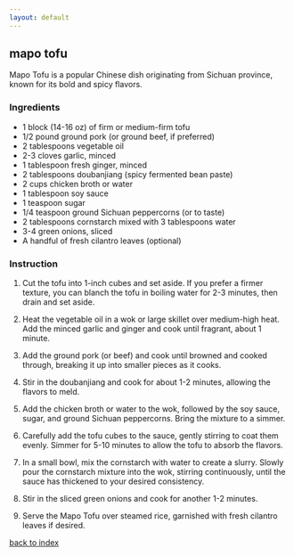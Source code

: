 ```yaml
---
layout: default
---
```

## mapo tofu
Mapo Tofu is a popular Chinese dish originating from Sichuan province, known for its bold and spicy flavors.
### Ingredients
- 1 block (14-16 oz) of firm or medium-firm tofu
- 1/2 pound ground pork (or ground beef, if preferred)
- 2 tablespoons vegetable oil
- 2-3 cloves garlic, minced
- 1 tablespoon fresh ginger, minced
- 2 tablespoons doubanjiang (spicy fermented bean paste)
- 2 cups chicken broth or water
- 1 tablespoon soy sauce
- 1 teaspoon sugar
- 1/4 teaspoon ground Sichuan peppercorns (or to taste)
- 2 tablespoons cornstarch mixed with 3 tablespoons water
- 3-4 green onions, sliced
- A handful of fresh cilantro leaves (optional)
### Instruction
1. Cut the tofu into 1-inch cubes and set aside. If you prefer a firmer texture, you can blanch the tofu in boiling water for 2-3 minutes, then drain and set aside.

2. Heat the vegetable oil in a wok or large skillet over medium-high heat. Add the minced garlic and ginger and cook until fragrant, about 1 minute.

3. Add the ground pork (or beef) and cook until browned and cooked through, breaking it up into smaller pieces as it cooks.

4. Stir in the doubanjiang and cook for about 1-2 minutes, allowing the flavors to meld.

5. Add the chicken broth or water to the wok, followed by the soy sauce, sugar, and ground Sichuan peppercorns. Bring the mixture to a simmer.

6. Carefully add the tofu cubes to the sauce, gently stirring to coat them evenly. Simmer for 5-10 minutes to allow the tofu to absorb the flavors.

7. In a small bowl, mix the cornstarch with water to create a slurry. Slowly pour the cornstarch mixture into the wok, stirring continuously, until the sauce has thickened to your desired consistency.

8. Stir in the sliced green onions and cook for another 1-2 minutes.

9. Serve the Mapo Tofu over steamed rice, garnished with fresh cilantro leaves if desired.

<!--
Keep this link to return to the index
-->
[back to index](../)